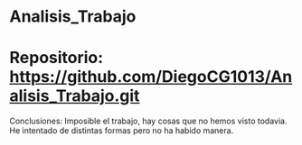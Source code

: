 # Analisis_Trabajo

# Repositorio: https://github.com/DiegoCG1013/Analisis_Trabajo.git

Conclusiones: 
Imposible el trabajo, hay cosas que no hemos visto todavia.
He intentado de distintas formas pero no ha habido manera.
